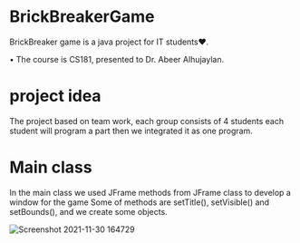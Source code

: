 # BrickBreakerGame
BrickBreaker game is a java project for IT students❤️.

• The course is CS181, presented to Dr. Abeer Alhujaylan. 


# project idea 
The project based on team work, each group consists of 4 students each student will program a part then we integrated it as one program.

# Main class
In the main class we used JFrame methods from JFrame class to develop a window for the game
Some of methods are setTitle(), setVisible() and setBounds(), and we create some objects.


![Screenshot 2021-11-30 164729](https://user-images.githubusercontent.com/94973941/144058970-9695cfb3-7539-45c1-b444-65076dc811f4.jpg)
